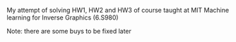 My attempt of solving HW1, HW2 and HW3 of course taught at MIT Machine learning for Inverse Graphics (6.S980)

Note: there are some buys to be fixed later
